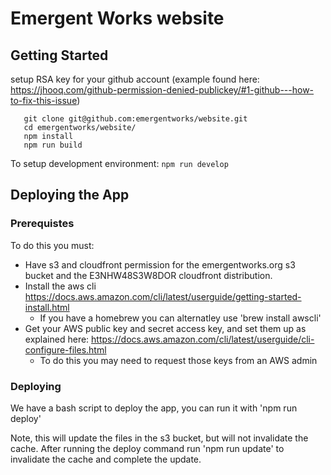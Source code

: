 # Emergent Works website

## Getting Started

setup RSA key for your github account (example found here: https://jhooq.com/github-permission-denied-publickey/#1-github---how-to-fix-this-issue)

```shell
   git clone git@github.com:emergentworks/website.git
   cd emergentworks/website/
   npm install
   npm run build
```

To setup development environment:
`npm run develop`

## Deploying the App

### Prerequistes

To do this you must:

- Have s3 and cloudfront permission for the emergentworks.org s3 bucket and the E3NHW48S3W8DOR cloudfront distribution.
- Install the aws cli https://docs.aws.amazon.com/cli/latest/userguide/getting-started-install.html
  - If you have a homebrew you can alternatley use 'brew install awscli'
- Get your AWS public key and secret access key, and set them up as explained here: https://docs.aws.amazon.com/cli/latest/userguide/cli-configure-files.html
  - To do this you may need to request those keys from an AWS admin

### Deploying

We have a bash script to deploy the app, you can run it with 'npm run deploy'

Note, this will update the files in the s3 bucket, but will not invalidate the cache. After running the
deploy command run 'npm run update' to invalidate the cache and complete the update.
